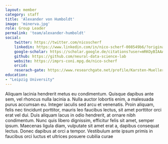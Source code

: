 ```yaml
---
layout: member
category: staff
title: 'Alexander von Humboldt'
image: 'minerva.jpg'
role: Group Leader
permalink: 'team/alexander-humboldt'
social:
    twitter: https://twitter.com/nicoscherf
    linkedin: https://www.linkedin.com/in/nico-scherf-008549b6/?originalSubdomain=de
    google-scholar: https://scholar.google.de/citations?user=mRKOyBIAAAAJ&hl=de
    github: https://github.com/neural-data-science-lab
    website: https://imprs-coni.mpg.de/nico-scherf
    orcid:
    reserach-gate: https://www.researchgate.net/profile/Karsten-Mueller-5
education:
- "Leipzig University"
---
```


Aliquam lacinia hendrerit metus eu condimentum. Quisque dapibus ante sem, vel rhoncus nulla lacinia a. Nulla auctor lobortis enim, a malesuada purus accumsan eu. Integer iaculis sed arcu et venenatis. Proin aliquam, felis nec tincidunt porttitor, mauris leo faucibus lectus, sit amet porttitor orci erat vel dui. Duis aliquam lacus in odio hendrerit, at ornare nibh condimentum. Nunc quis libero dignissim, efficitur felis sit amet, semper ipsum. Maecenas ligula diam, vulputate sit amet erat a, dapibus consequat lectus. Donec dapibus at orci a tempor. Vestibulum ante ipsum primis in faucibus orci luctus et ultrices posuere cubilia curae
